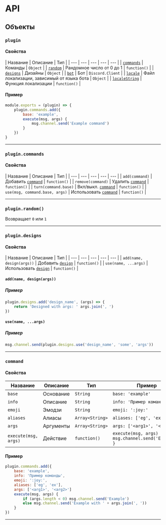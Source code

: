 # API

## Объекты

### `plugin`
#### Свойства
| Название | Описание | Тип |
| --- | --- | --- | --- | --- |
| [`commands`](#plugin.commands) | Команды | `Object` |
| [`random`](#plugin.random()) | Рандомное число от 0 до 1 | `function()` |
| [`designs`](#designs) | Дизайны | `Object` |
| [`bot`](#bot) | Бот | `Discord.Client` |
| [`locale`](#locale) | Файл локализации, зависимый от языка бота | `Object` |
| [`localeString`](#localeString) | Функция локализации | `function()` |

#### Пример
```js
module.exports = (plugin) => {
    plugin.commands.add({
        base: 'example',
        execute(msg, args) {
            msg.channel.send('Example command')
        }
    })
}
```

* * *

### `plugin.commands`
#### Свойства
| Название | Описание | Тип |
| --- | --- | --- | --- | --- |
| `add(command)` | Добавить [`command`](#command) | `function()` |
| `remove(command)` | Удалить [`command`](#command) | `function()` |
| `turn(command.base)` | Вкл/выкл. [`command`](#command) | `function()` |
| `use(msg, command.base, args)` | Использовать [`command`](#command) | `function()` |

* * *

### `plugin.random()`
Возвращает `0` или `1`

* * *

### `plugin.designs`
#### Свойства
| Название | Описание | Тип |
| --- | --- | --- | --- | --- |
| `add(name, design(args))` | Добавить [`design`](#design) | `function()` |
| `use(name, ...args)` | Использовать [`design`](#design) | `function()` |

#### `add(name, design(args))`
##### Пример
```js
plugin.designs.add('design_name', (args) => {
    return 'Designed with args: ' args.join(', ')
})
```

#### `use(name, ...args)`
##### Пример
```js
msg.channel.send(plugin.designs.use('design_name', 'some', 'args'))
```

* * *

### `command`
#### Свойства 
| Название | Описание | Тип | Пример |
| --- | --- | --- | --- | 
| `base` | Основание | `String` | `base: 'example'` |
| `info` | Описание | `String` | `info: 'Пример команды'` |
| `emoji` | Эмодзи | `String` | `emoji: ':joy:'` |
| `aliases` | Алиасы | `Array<String>` | `aliases: ['eg', 'ex']` |
| `args` | Аргументы | `Array<String>` | `args: ['<arg1>', '<arg2>']` |
| `execute(msg, args)` | Действие | `function()` | `execute(msg, args) { msg.channel.send('Example') }`

#### Пример
```js
plugin.commands.add({
    base: 'example',
    info: 'Пример команды',
    emoji: ':joy:',
    aliases: ['eg', 'ex'],
    args: ['<arg1>', '<arg2>']
    execute(msg, args) {
        if (args.length < 0) msg.channel.send('Example')
        else msg.channel.send('Example with ' + args.join(', '))
    }
})
```

* * *